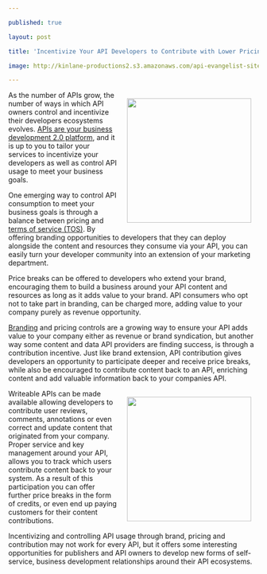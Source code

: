 ---
published: true
layout: post
title: 'Incentivize Your API Developers to Contribute with Lower Pricing'
image: http://kinlane-productions2.s3.amazonaws.com/api-evangelist-site/blog/api-monetization.jpg
---

<p><img style="padding: 15px;" src="https://kinlane-productions2.s3.amazonaws.com/api-evangelist/content-api-monetization.png" alt="" width="250" align="right" />
<p>As the number of APIs grow, the number of ways in which API owners control and incentivize their developers ecosystems evolves.    <a title="APIs are your business development platform" href="/2010/10/07/biz-dev-2-0/">APIs are your business development 2.0 platform</a>, and it is up to you to tailor your services to incentivize your developers as well as control API usage to meet your business goals.
<p>One emerging way to control API consumption to meet your business goals is through a balance between pricing and <a title="Terms of Service" href="/buildingblocks/terms_of_use__conditions.php">terms of service (TOS)</a>.    By offering branding opportunities to developers that they can deploy alongside the content and resources they consume via your API, you can easily turn your developer community into an extension of your marketing department.
<p>Price breaks can be offered to developers who extend your brand, encouraging them to build a business around your API content and resources as long as it adds value to your brand.  API consumers who opt not to take part in branding, can be charged more, adding value to your company purely as revenue opportunity.
<p><a title="Branding" href="/buildingblocks/branding.php">Branding</a> and pricing controls are a growing way to ensure your API adds value to your company either as revenue or brand syndication, but another way some content and data API providers are finding success, is through a contribution incentive.  Just like brand extension, API contribution gives developers an opportunity to participate deeper and receive price breaks, while also be encouraged to contribute content back to an API, enriching content and add valuable information back to your companies API.
<p><img style="padding: 15px;" src="https://kinlane-productions2.s3.amazonaws.com/api-evangelist/api-monetization.jpg" alt="" width="250" align="right" />
<p>Writeable APIs can be made available allowing developers to contribute user reviews, comments, annotations or even correct and update content that originated from your company. Proper service and key management around your API,  allows you to track which users contribute content back to your system.  As a result of this participation you can offer further price breaks in the form of credits, or even end up paying customers for their content contributions.
<p>Incentivizing and controlling API usage through brand, pricing and contribution may not work for every API, but it offers some interesting opportunities for publishers and API owners to develop new forms of self-service, business development relationships around their API ecosystems.

